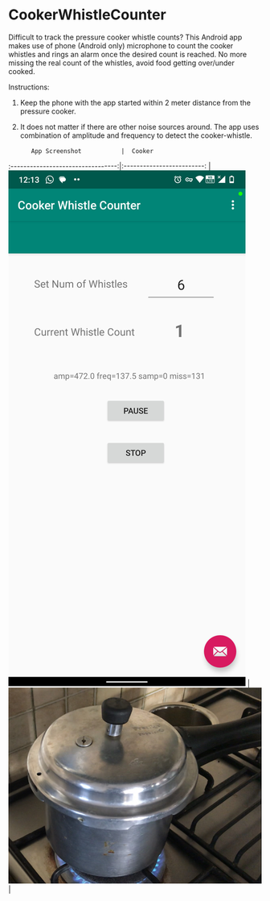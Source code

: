 # CookerWhistleCounter

Difficult to track the pressure cooker whistle counts? This Android app makes use of phone (Android only) microphone to count the cooker whistles and rings an alarm once the desired count is reached. No more missing the real count of the whistles, avoid food getting over/under cooked.

Instructions:
1. Keep the phone with the app started within 2 meter distance from the pressure cooker.
2. It does not matter if there are other noise sources around. The app uses combination of amplitude and frequency to detect the cooker-whistle.

          App Screenshot           |  Cooker
:---------------------------------:|:-------------------------:
| ![Screenshot.jpg](Screenshot.jpg) |  ![](cooker.jpg)|
